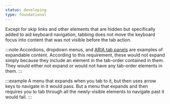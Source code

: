 ```yaml
---
status: developing
type: foundational
---
```


Except for skip links and other elements that are hidden but specifically added to aid keyboard navigation, tabbing does not move the keyboard focus into content that was not visible before the tab action.

:::note
Accordions, dropdown menus, and [ARIA tab panels](https://www.w3.org/WAI/ARIA/apg/patterns/tabs/) are examples of expandable content. According to this requirement, these would not expand simply because they include an element in the tab-order contained in them. They would either not expand or would not have any tab-order elements in them.
:::

:::example
A menu that expands when you tab to it, but then uses arrow keys to navigate in it would pass. But a menu that expands and then requires you to tab through all the newly-visible elements to navigate past it would fail.
:::
